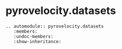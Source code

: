 # pyrovelocity.datasets

```{eval-rst}
.. automodule:: pyrovelocity.datasets
   :members:
   :undoc-members:
   :show-inheritance:
```
